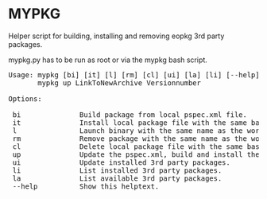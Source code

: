 # MYPKG
Helper script for building, installing and removing eopkg 3rd party packages.  

mypkg.py has to be run as root or via the mypkg bash script.

<pre>
Usage: mypkg [bi] [it] [l] [rm] [cl] [ui] [la] [li] [--help]
       mypkg up LinkToNewArchive Versionnumber

Options:

 bi              Build package from local pspec.xml file.
 it              Install local package file with the same basename as the working directory.
 l               Launch binary with the same name as the working directory.
 rm              Remove package with the same name as the working directory.
 cl              Delete local package file with the same basename as the working directory.
 up              Update the pspec.xml, build and install the package, delete the package file.
 ui              Update installed 3rd party packages.
 li              List installed 3rd party packages.
 la              List available 3rd party packages.
 --help          Show this helptext.

 </pre>
